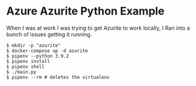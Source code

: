 # Azure Azurite Python Example

When I was at work I was trying to get Azurite to work locally, I Ran into a bunch of issues getting it running.

```shell
$ mkdir -p "azurite"
$ docker-compose up -d azurite
$ pipenv --python 3.9.2
$ pipenv install
$ pipenv shell
$ ./main.py
$ pipenv --rm # deletes the virtualenv
```
